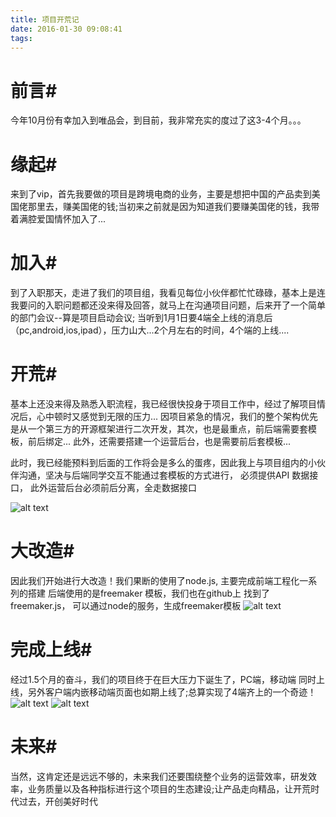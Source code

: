 ```yaml
---
title: 项目开荒记
date: 2016-01-30 09:08:41
tags:
---
```


# 前言#

今年10月份有幸加入到唯品会，到目前，我非常充实的度过了这3-4个月。。。

# 缘起#

来到了vip，首先我要做的项目是跨境电商的业务，主要是想把中国的产品卖到美国佬那里去，赚美国佬的钱;当初来之前就是因为知道我们要赚美国佬的钱，我带着满腔爱国情怀加入了...

# 加入#

到了入职那天，走进了我们的项目组，我看见每位小伙伴都忙忙碌碌，基本上是连我要问的入职问题都还没来得及回答，就马上在沟通项目问题，后来开了一个简单的部门会议--算是项目启动会议;
当听到1月1日要4端全上线的消息后（pc,android,ios,ipad），压力山大...2个月左右的时间，4个端的上线....


# 开荒#

基本上还没来得及熟悉入职流程，我已经很快投身于项目工作中，经过了解项目情况后，心中顿时又感觉到无限的压力...
因项目紧急的情况，我们的整个架构优先是从一个第三方的开源框架进行二次开发，其次，也是最重点，前后端需要套模板，前后绑定...
此外，还需要搭建一个运营后台，也是需要前后套模板...

此时，我已经能预料到后面的工作将会是多么的蛋疼，因此我上与项目组内的小伙伴沟通，坚决与后端同学交互不能通过套模板的方式进行，
必须提供API 数据接口， 此外运营后台必须前后分离，全走数据接口

![alt text](http://ceojy.img47.wal8.com/img47/537002_20160205174451/145466550772.png "当前架构")

# 大改造#

因此我们开始进行大改造！我们果断的使用了node.js, 主要完成前端工程化一系列的搭建
后端使用的是freemaker 模板，我们也在github上 找到了freemaker.js， 可以通过node的服务，生成freemaker模板
![alt text](http://ceojy.img47.wal8.com/img47/537002_20160205174451/145466731704.png "工程架构")

# 完成上线#

经过1.5个月的奋斗，我们的项目终于在巨大压力下诞生了，PC端，移动端 同时上线，另外客户端内嵌移动端页面也如期上线了;总算实现了4端齐上的一个奇迹！
![alt text](http://ceojy.img47.wal8.com/img47/537002_20160205174451/145472217657.png "PC端-website")
![alt text](http://ceojy.img47.wal8.com/img47/537002_20160205174451/145472218673.png "移动端-webapp")


# 未来#

当然，这肯定还是远远不够的，未来我们还要围绕整个业务的运营效率，研发效率，业务质量以及各种指标进行这个项目的生态建设;让产品走向精品，让开荒时代过去，开创美好时代

